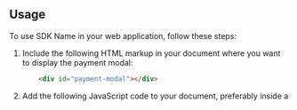 
## Usage

To use SDK Name in your web application, follow these steps:

1. Include the following HTML markup in your document where you want to display the payment modal:
    ```html
        <div id="payment-modal"></div>
    ```

2. Add the following JavaScript code to your document, preferably inside a <script> tag or an external JavaScript file:

   ```javascript
   window.onload = function() {
    var modalElement = document.getElementById('payment-modal');
    ckPaySDK.PaymentComponent.renderPaymentModal(modalElement, { /* props go here */ });
}```

Make sure to replace `{ /* props go here */ }` with the necessary configuration options for your payment component.

You can customize the SDK integration as per your application's requirements. Refer to the SDK documentation for detailed information on available configuration options and APIs.

## Sample HTML Integration

Here's an example of how you can integrate the SDK in a basic HTML page:

```html
<!DOCTYPE html>
<html lang="en">
<head>
  <meta charset="UTF-8">
  <title>SDK Name HTML Integration</title>
  <script src="https://cdkpay.dogeria.workers.dev/cdkPay.js"></script>
</head>
<body>
  <div id="payment-modal"></div>
  <script>
    window.onload = function() {
        var modalElement = document.getElementById('payment-modal');
        ckPaySDK.PaymentComponent.renderPaymentModal(modalElement, { /* props go here */ });
    }
  </script>
</body>
</html>
```

## Sample React Integration

Here's an example of how you can integrate the SDK in a React application:

1. Install the SDK package using npm or yarn:

   `BASH COMMANDS GO HERE`

2. Import the SDK into your React component:

  ```javascript
  import React from 'react'
import { createRoot } from 'react-dom/client'


window.onload = function () {
  ckPaySDK.PaymentComponent.initialize('payment-modal')
}

const App = () => {
  const handlePayment = () => {
    console.log('payment has been handle')
  }

  const startPaymentFlow = () => {
    ckPaySDK.PaymentComponent.renderPaymentModal({}, function () {
      console.log('Payment complete')
      // hide the modal when payment is done
      ckPaySDK.PaymentComponent.removePaymentModal()
    })
  }

  return (
    <div>
      <h1>hello world</h1>
      <button
        onClick={() => {
          ckPaySDK.PaymentComponent.renderPaymentModal({}, function () {
            ckPaySDK.PaymentComponent.removePaymentModal()
          })
        }}
      >
        Pay in BTC
      </button>
    </div>
  )
}

const container = document.getElementById('app')
const root = createRoot(container)
```
# BitFabric Extension Documentation

The BitFabric extension is a simple interface for adding items and profiles, purchasing items, and retrieving item details in a Web 3.0 marketplace. It simplifies the process by handling authentication and other backend tasks under the hood, allowing users to focus on frontend functionality.

## Data Types

### `Item`

An item represents a product in the marketplace. When creating a new item, an `Item` object must contain the following properties:

- `name`: (Text) The name of the item.
- `cost`: (Nat) The cost of the item in the marketplace.
- `available`: (Bool) Availability status of the item. If `true`, the item is available for purchase; if `false`, it's not.
- `category`: (Text) The category the item belongs to.

Example:

```javascript
let newItem = {
  name: "Test Item",
  cost: 500,
  available: true,
  category: "Electronics",
};
```

The merchant field representing the merchant who is adding the item is automatically added by BitFabric. This field contains the Principal ID of the user who is currently authenticated. The Principal ID is a unique identifier generated based on the domain where BitFabric is deployed. This ensures that each dapp using BitFabric has unique user identifiers.

Profile
A profile represents a user in the marketplace. When creating a new profile, a Profile object must contain the following properties:

profilePicture: (Blob) An optional property, representing the user's profile picture. It should be in the form of a binary data object.
name: (Text) The name of the user.
description: (Text) A description of the user.
Example:

```javascript
let newProfile = {
  profilePicture: "<Binary Data>",
  name: "John Doe",
  description: "A tech enthusiast",
};
```


API Methods
addItem(item)
Adds a new item to the marketplace.

Parameters:

item: (Item) An Item object representing the item to add to the marketplace.
Example:
```javascript
ckPaySDK.PaymentComponent.addItem(newItem);
```
addProfile(profile)

Adds a new user profile.

Parameters:

profile: (Profile) A Profile object representing the user profile to add.
Example:
```javascript
ckPaySDK.PaymentComponent.addProfile(newProfile);
```

buyItem(item)
Buys an item from the marketplace.

Parameters:

item: (Nat) The id of the item to purchase.
Example:
```javascript
ckPaySDK.PaymentComponent.buyItem(itemId);
```

getItem(item)
Retrieves an item's details from the marketplace.

Parameters:

item: (Nat) The id of the item to retrieve.
Example:
```javascript
ckPaySDK.PaymentComponent.getItem(itemId);
```


When BitFabric is deployed, it establishes a connection with your dapp and generates unique Principal IDs based on your domain. These Principal IDs are used to uniquely identify users in the system, allowing for safe and secure transactions.
